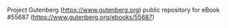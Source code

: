 Project Gutenberg (https://www.gutenberg.org) public repository for
eBook #55687 (https://www.gutenberg.org/ebooks/55687)

